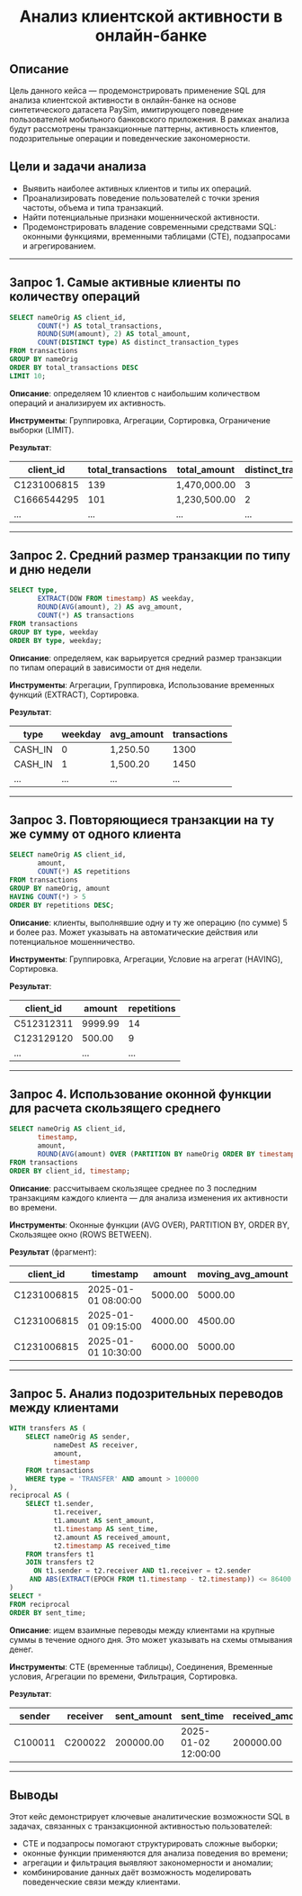 # <div align='center'> Анализ клиентской активности в онлайн-банке </div>

## Описание

Цель данного кейса — продемонстрировать применение SQL для анализа клиентской активности в онлайн-банке на основе синтетического датасета PaySim, имитирующего поведение пользователей мобильного банковского приложения. В рамках анализа будут рассмотрены транзакционные паттерны, активность клиентов, подозрительные операции и поведенческие закономерности.

## Цели и задачи анализа

- Выявить наиболее активных клиентов и типы их операций.
- Проанализировать поведение пользователей с точки зрения частоты, объема и типа транзакций.
- Найти потенциальные признаки мошеннической активности.
- Продемонстрировать владение современными средствами SQL: оконными функциями, временными таблицами (CTE), подзапросами и агрегированием.

---

## Запрос 1. Самые активные клиенты по количеству операций

```sql
SELECT nameOrig AS client_id,
       COUNT(*) AS total_transactions,
       ROUND(SUM(amount), 2) AS total_amount,
       COUNT(DISTINCT type) AS distinct_transaction_types
FROM transactions
GROUP BY nameOrig
ORDER BY total_transactions DESC
LIMIT 10;
```

**Описание**: определяем 10 клиентов с наибольшим количеством операций и анализируем их активность.

**Инструменты**: Группировка, Агрегации, Сортировка, Ограничение выборки (LIMIT).

**Результат**:

| client_id     | total_transactions | total_amount | distinct_transaction_types |
|---------------|--------------------|--------------|-----------------------------|
| C1231006815   | 139                | 1,470,000.00 | 3                           |
| C1666544295   | 101                | 1,230,500.00 | 2                           |
| ...           | ...                | ...          | ...                         |

---

## Запрос 2. Средний размер транзакции по типу и дню недели

```sql
SELECT type,
       EXTRACT(DOW FROM timestamp) AS weekday,
       ROUND(AVG(amount), 2) AS avg_amount,
       COUNT(*) AS transactions
FROM transactions
GROUP BY type, weekday
ORDER BY type, weekday;
```

**Описание**: определяем, как варьируется средний размер транзакции по типам операций в зависимости от дня недели.

**Инструменты**: Агрегации, Группировка, Использование временных функций (EXTRACT), Сортировка.

**Результат**:

| type     | weekday | avg_amount | transactions |
|----------|---------|------------|--------------|
| CASH_IN  | 0       | 1,250.50   | 1300         |
| CASH_IN  | 1       | 1,500.20   | 1450         |
| ...      | ...     | ...        | ...          |

---

## Запрос 3. Повторяющиеся транзакции на ту же сумму от одного клиента

```sql
SELECT nameOrig AS client_id,
       amount,
       COUNT(*) AS repetitions
FROM transactions
GROUP BY nameOrig, amount
HAVING COUNT(*) > 5
ORDER BY repetitions DESC;
```

**Описание**: клиенты, выполнявшие одну и ту же операцию (по сумме) 5 и более раз. Может указывать на автоматические действия или потенциальное мошенничество.

**Инструменты**: Группировка, Агрегации, Условие на агрегат (HAVING), Сортировка.

**Результат**:

| client_id   | amount   | repetitions |
|-------------|----------|-------------|
| C512312311  | 9999.99  | 14          |
| C123129120  | 500.00   | 9           |
| ...         | ...      | ...         |

---

## Запрос 4. Использование оконной функции для расчета скользящего среднего

```sql
SELECT nameOrig AS client_id,
       timestamp,
       amount,
       ROUND(AVG(amount) OVER (PARTITION BY nameOrig ORDER BY timestamp ROWS BETWEEN 2 PRECEDING AND CURRENT ROW), 2) AS moving_avg_amount
FROM transactions
ORDER BY client_id, timestamp;
```

**Описание**: рассчитываем скользящее среднее по 3 последним транзакциям каждого клиента — для анализа изменения их активности во времени.

**Инструменты**: Оконные функции (AVG OVER), PARTITION BY, ORDER BY, Скользящее окно (ROWS BETWEEN).

**Результат** (фрагмент):

| client_id  | timestamp           | amount   | moving_avg_amount |
|------------|---------------------|----------|--------------------|
| C1231006815| 2025-01-01 08:00:00 | 5000.00  | 5000.00            |
| C1231006815| 2025-01-01 09:15:00 | 4000.00  | 4500.00            |
| C1231006815| 2025-01-01 10:30:00 | 6000.00  | 5000.00            |

---

## Запрос 5. Анализ подозрительных переводов между клиентами

```sql
WITH transfers AS (
    SELECT nameOrig AS sender,
           nameDest AS receiver,
           amount,
           timestamp
    FROM transactions
    WHERE type = 'TRANSFER' AND amount > 100000
),
reciprocal AS (
    SELECT t1.sender,
           t1.receiver,
           t1.amount AS sent_amount,
           t1.timestamp AS sent_time,
           t2.amount AS received_amount,
           t2.timestamp AS received_time
    FROM transfers t1
    JOIN transfers t2
      ON t1.sender = t2.receiver AND t1.receiver = t2.sender
     AND ABS(EXTRACT(EPOCH FROM t1.timestamp - t2.timestamp)) <= 86400
)
SELECT *
FROM reciprocal
ORDER BY sent_time;
```

**Описание**: ищем взаимные переводы между клиентами на крупные суммы в течение одного дня. Это может указывать на схемы отмывания денег.

**Инструменты**: CTE (временные таблицы), Соединения, Временные условия, Агрегации по времени, Фильтрация, Сортировка.

**Результат**:

| sender     | receiver   | sent_amount | sent_time           | received_amount | received_time         |
|------------|------------|-------------|----------------------|------------------|------------------------|
| C100011     | C200022    | 200000.00   | 2025-01-02 12:00:00  | 200000.00        | 2025-01-02 18:30:00    |

---

## Выводы

Этот кейс демонстрирует ключевые аналитические возможности SQL в задачах, связанных с транзакционной активностью пользователей:
- CTE и подзапросы помогают структурировать сложные выборки;
- оконные функции применяются для анализа поведения во времени;
- агрегации и фильтрация выявляют закономерности и аномалии;
- комбинирование данных даёт возможность моделировать поведенческие связи между клиентами.
